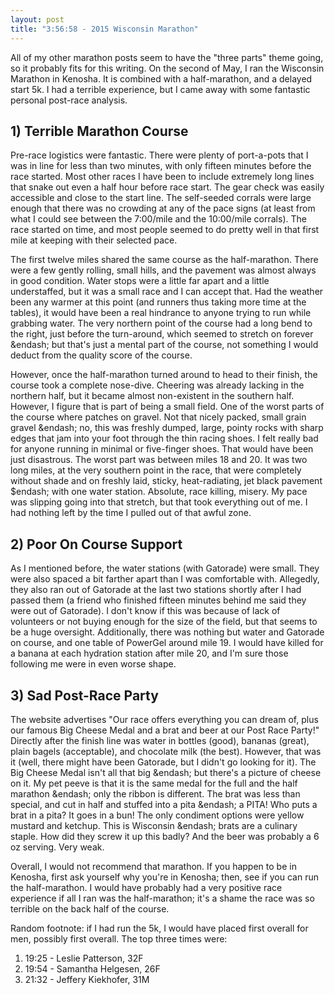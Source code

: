 ```yaml
---
layout: post
title: "3:56:58 - 2015 Wisconsin Marathon"
---
```


All of my other marathon posts seem to have the "three parts" theme going, so it probably fits for this writing. On the second of May,
I ran the Wisconsin Marathon in Kenosha. It is combined with a half-marathon, and a delayed start 5k. I had a terrible experience, but I came away with some fantastic personal post-race analysis.

## 1) Terrible Marathon Course

Pre-race logistics were fantastic. There were plenty of port-a-pots that I was in line for less than two minutes, with only fifteen minutes before the race started. Most other races I have been to include extremely long lines that snake out even a half hour before race start. The gear check was easily accessible and close to the start line. The self-seeded corrals were large enough that there was no crowding at any of the pace signs (at least from what I could see between the 7:00/mile and the 10:00/mile corrals). The race started on time, and most people seemed to do pretty well in that first mile at keeping with their selected pace.

The first twelve miles shared the same course as the half-marathon. There were a few gently rolling, small hills, and the pavement was almost always in good condition. Water stops were a little far apart and a little understaffed, but it was a small race and I can accept that. Had the weather been any warmer at this point (and runners thus taking more time at the tables), it would have been a real hindrance to anyone trying to run while grabbing water. The very northern point of the course had a long bend to the right, just before the turn-around, which seemed to stretch on forever &endash; but that's just a mental part of the course, not something I would deduct from the quality score of the course.

However, once the half-marathon turned around to head to their finish, the course took a complete nose-dive. Cheering was already lacking in the northern half, but it became almost non-existent in the southern half. However, I figure that is part of being a small field. One of the worst parts of the course where patches on gravel. Not that nicely packed, small grain gravel &endash; no, this was freshly dumped, large, pointy rocks with sharp edges that jam into your foot through the thin racing shoes. I felt really bad for anyone running in minimal or five-finger shoes. That would have been just disastrous. The worst part was between miles 18 and 20. It was two long miles, at the very southern point in the race, that were completely without shade and on freshly laid, sticky, heat-radiating, jet black pavement $endash; with one water station. Absolute, race killing, misery. My pace was slipping going into that stretch, but that took everything out of me. I had nothing left by the time I pulled out of that awful zone.

## 2) Poor On Course Support

As I mentioned before, the water stations (with Gatorade) were small. They were also spaced a bit farther apart than I was comfortable with. Allegedly, they also ran out of Gatorade at the last two stations shortly after I had passed them (a friend who finished fifteen minutes behind me said they were out of Gatorade). I don't know if this was because of lack of volunteers or not buying enough for the size of the field, but that seems to be a huge oversight. Additionally, there was nothing but water and Gatorade on course, and one table of PowerGel around mile 19. I would have killed for a banana at each hydration station after mile 20, and I'm sure those following me were in even worse shape.

## 3) Sad Post-Race Party

The website advertises "Our race offers everything you can dream of, plus our famous Big Cheese Medal and a brat and beer at our Post Race Party!" Directly after the finish line was water in bottles (good), bananas (great), plain bagels (acceptable), and chocolate milk (the best). However, that was it (well, there might have been Gatorade, but I didn't go looking for it). The Big Cheese Medal isn't all that big &endash; but there's a picture of cheese on it. My pet peeve is that it is the same medal for the full and the half marathon &endash; only the ribbon is different. The brat was less than special, and cut in half and stuffed into a pita &endash; a PITA! Who puts a brat in a pita? It goes in a bun! The only condiment options were yellow mustard and ketchup. This is Wisconsin &endash; brats are a culinary staple. How did they screw it up this badly? And the beer was probably a 6 oz serving. Very weak.

Overall, I would not recommend that marathon. If you happen to be in Kenosha, first ask yourself why you're in Kenosha; then, see if you can run the half-marathon. I would have probably had a very positive race experience if all I ran was the half-marathon; it's a shame the race was so terrible on the back half of the course.

Random footnote: if I had run the 5k, I would have placed first overall for men, possibly first overall. The top three times were:

1. 19:25 - Leslie Patterson, 32F
1. 19:54 - Samantha Helgesen, 26F
1. 21:32 - Jeffery Kiekhofer, 31M